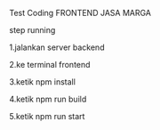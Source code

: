 Test Coding FRONTEND JASA MARGA

step running

1.jalankan server backend

2.ke terminal frontend

3.ketik npm install

4.ketik npm run build

5.ketik npm run start
